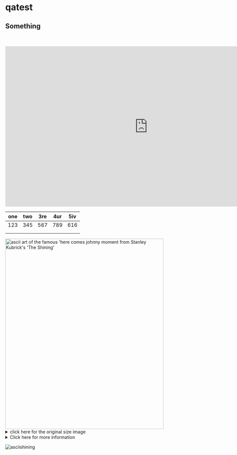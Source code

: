 # qatest
<h2>Something</h2>  
 <br><br>

<iframe width="898" height="505" src="https://www.youtube.com/embed/dQw4w9WgXcQ" title="YouTube video player" frameborder="0" allow="accelerometer; autoplay; clipboard-write; encrypted-media; gyroscope; picture-in-picture" allowfullscreen></iframe>


|one   |two   |3re   |4ur   |5iv   |
|------|------|------|------|------|
|  123 | 345  | 567  | 789  |  616 |
|      |      |      |      |      |
|      |      |      |      |      |


 <img src="https://user-images.githubusercontent.com/100781000/156580246-e9f6d049-04b9-4589-9ab3-fff289ed2ff0.jpg" alt="ascii art of the famous 'here comes johnny moment from Stanley Kubrick's 'The Shining'" width="500" height="600"> 
 
 <details>
  <summary>click here for the original size image</summary>
 
  ![image](https://www.coderus.com/wp-content/uploads/fly-images/996776/different-types-of-software-coderus-branded-image-1920x9999.jpg)
 
  </details>
  
  


<details>
  <summary> Click here for more information
  </summary>
  ...
   <table>
  <tr>
    <th>Month</th>
    <th>Savings</th>
  </tr>
  <tr>
    <td>January</td>
    <td>$100</td>
  </tr>
  <tr>
    <td>February</td>
    <td>$80</td>
  </tr>
</table> 
</details>

![asciishining](https://user-images.githubusercontent.com/100781000/156580246-e9f6d049-04b9-4589-9ab3-fff289ed2ff0.jpg)

